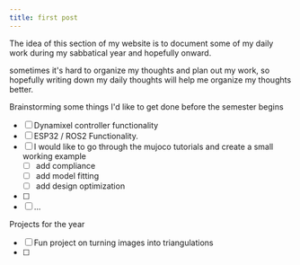 ```yaml
---
title: first post
---
```


The idea of this section of my website is to document some of my daily work during my sabbatical year and hopefully onward.  

sometimes it's hard to organize my thoughts and plan out my work, so hopefully writing down my daily thoughts will help me organize my thoughts better.

Brainstorming some things I'd like to get done before the semester begins

* [ ] Dynamixel controller functionality
* [ ] ESP32 / ROS2 Functionality.
* [ ] I would like to go through the mujoco tutorials and create a small working example
  * [ ] add compliance
  * [ ] add model fitting
  * [ ] add design optimization
* [ ] 
* [ ] ...

Projects for the year

* [ ] Fun project on turning images into triangulations
* [ ] 


